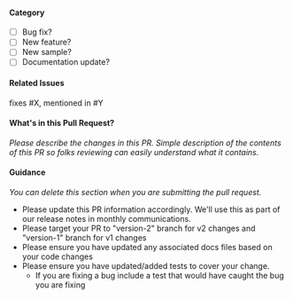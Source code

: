 #### Category
- [ ] Bug fix?
- [ ] New feature?
- [ ] New sample?
- [ ] Documentation update?

#### Related Issues

fixes #X, mentioned in #Y

#### What's in this Pull Request?

*Please describe the changes in this PR. Simple description of the contents of this PR so folks reviewing can easily understand what it contains.*

#### Guidance

*You can delete this section when you are submitting the pull request.* 

* Please update this PR information accordingly. We'll use this as part of our release notes in monthly communications.
* Please target your PR to "version-2" branch for v2 changes and "version-1" branch for v1 changes
* Please ensure you have updated any associated docs files based on your code changes
* Please ensure you have updated/added tests to cover your change.
  * If you are fixing a bug include a test that would have caught the bug you are fixing

